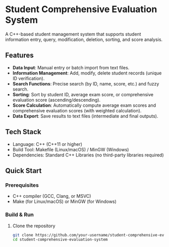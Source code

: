 # Student Comprehensive Evaluation System

A C++-based student management system that supports student information entry, query, modification, deletion, sorting, and score analysis.

## Features
- **Data Input**: Manual entry or batch import from text files.
- **Information Management**: Add, modify, delete student records (unique ID verification).
- **Search Functions**: Precise search (by ID, name, score, etc.) and fuzzy search.
- **Sorting**: Sort by student ID, average exam score, or comprehensive evaluation score (ascending/descending).
- **Score Calculation**: Automatically compute average exam scores and comprehensive evaluation scores (with weighted calculation).
- **Data Export**: Save results to text files (intermediate and final outputs).

## Tech Stack
- Language: C++ (C++11 or higher)
- Build Tool: Makefile (Linux/macOS) / MinGW (Windows)
- Dependencies: Standard C++ Libraries (no third-party libraries required)

## Quick Start

### Prerequisites
- C++ compiler (GCC, Clang, or MSVC)
- Make (for Linux/macOS) or MinGW (for Windows)

### Build & Run
1. Clone the repository
   ```bash
   git clone https://github.com/your-username/student-comprehensive-evaluation-system.git
   cd student-comprehensive-evaluation-system

